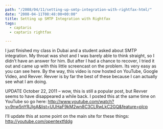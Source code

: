 ```yaml
---
path: "/2008/04/11/setting-up-smtp-integration-with-rightfax-html/" 
date: "2008-04-11T08:48:00+00:00" 
title: Setting up SMTP Integration with Rightfax
tags:
  - captaris
  - captaris rightfax

---
```


  <p>
    I just finished my class in Dubai and a student asked about SMTP integration. My throat was shot and I was barely able to think straight, so I didn&#8217;t have an answer for him. But after I had a chance to recover, I tried it out and came up with this little screencast on the problem. Its very easy as you can see here. By the way, this video is now hosted on YouTube, Google Video, and Revver. Revver is by far the best of these because I can actually see what I am doing.
  </p>
  
  <p>
    UPDATE October 22, 2011 &#8211; wow, this is still a popular post, but Revver seems to have disappeared a while back. I posted this at the same time on YouTube so go here: <a href="http://www.youtube.com/watch?v=9nw5nYRJIgA&list=UUHaF9kM2wn8C3CLRwLkC2GQ&feature=plcp">http://www.youtube.com/watch?v=9nw5nYRJIgA&list=UUHaF9kM2wn8C3CLRwLkC2GQ&feature=plcp</a>
  </p>
  
  <p>
    I&#8217;ll update this at some point on the main site for these things: <a href="http://youtube.com/opentextfddg" class="broken_link">http://youtube.com/opentextfddg</a>
  </p>
  
  <p>
    &nbsp;
  </p>
</div>